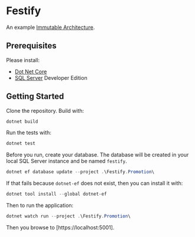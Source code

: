 # Festify

An example [Immutable Architecture](https://immutablearchitecture.com).

## Prerequisites

Please install:

* [Dot Net Core](https://dotnet.microsoft.com/download/dotnet-core/3.1)
* [SQL Server](https://www.microsoft.com/en-us/sql-server/sql-server-downloads) Developer Edition

## Getting Started

Clone the repository.
Build with:

```powershell
dotnet build
```

Run the tests with:

```powershell
dotnet test
```

Before you run, create your database.
The database will be created in your local SQL Server instance and be named `festify`.

```powershell
dotnet ef database update --project .\Festify.Promotion\
```

If that fails because `dotnet-ef` does not exist, then you can install it with:

```powershell
dotnet tool install --global dotnet-ef
```

Then to run the application:

```powershell
dotnet watch run --project .\Festify.Promotion\
```

Then you browse to [https://localhost:5001].